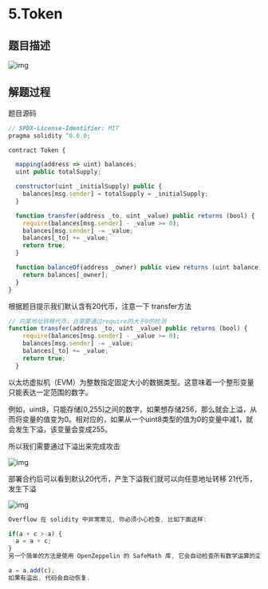 # 5.Token

## 题目描述

![img](https://security-1310978225.cos.ap-beijing.myqcloud.com/public/img/1645094270443-fe7019fb-f28b-4b89-9f9a-32ae6656b57b.png)

## 解题过程

题目源码

```javascript
// SPDX-License-Identifier: MIT
pragma solidity ^0.6.0;

contract Token {

  mapping(address => uint) balances;
  uint public totalSupply;

  constructor(uint _initialSupply) public {
    balances[msg.sender] = totalSupply = _initialSupply;
  }

  function transfer(address _to, uint _value) public returns (bool) {
    require(balances[msg.sender] - _value >= 0);
    balances[msg.sender] -= _value;
    balances[_to] += _value;
    return true;
  }

  function balanceOf(address _owner) public view returns (uint balance) {
    return balances[_owner];
  }
}
```

根据题目提示我们默认含有20代币，注意一下 transfer方法

```javascript
// 向某地址转移代币，且需要通过require的大于0的检测
function transfer(address _to, uint _value) public returns (bool) {
    require(balances[msg.sender] - _value >= 0);
    balances[msg.sender] -= _value;
    balances[_to] += _value;
    return true;
  }
```

以太坊虚拟机（EVM）为整数指定固定大小的数据类型。这意味着一个整形变量只能表达一定范围的数字。

例如，uint8，只能存储[0,255]之间的数字，如果想存储256，那么就会上溢，从而将变量的值变为0。相对应的，如果从一个uint8类型的值为0的变量中减1，就会发生下溢，该变量会变成255。

所以我们需要通过下溢出来完成攻击

![img](https://security-1310978225.cos.ap-beijing.myqcloud.com/public/img/1645096666548-cd2628ad-9a03-406f-9529-10e4e5ea40a6.png)

部署合约后可以看到默认20代币，产生下溢我们就可以向任意地址转移 21代币，发生下溢

![img](https://security-1310978225.cos.ap-beijing.myqcloud.com/public/img/1645096830004-77970f21-a171-4941-8087-ca1e4df0bf50.png)

```javascript
Overflow 在 solidity 中非常常见, 你必须小心检查, 比如下面这样:

if(a + c > a) {
  a = a + c;
}
另一个简单的方法是使用 OpenZeppelin 的 SafeMath 库, 它会自动检查所有数学运算的溢出, 可以像这样使用:

a = a.add(c);
如果有溢出, 代码会自动恢复.
```